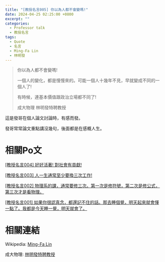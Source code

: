 ```yaml
---
title: "[教授名言005] 你以為人都不會變嗎!"
date: 2024-04-25 02:25:00 +0800
excerpt: ""
categories: 
  - Professor talk
  - 教授名言
tags:
  - Quote
  - 名言
  - Ming-Fa Lin
  - 林明發
---
```


> 你以為人都不會變嗎!
>
> 一個人的變化，都是慢慢來的。可能一個人十幾年不見，早就變成不同的一個人了!
>
> 有時候，連基本價值跟政治立場都不同了!
>
> 成大物理 林明發特聘教授

這是發哥在個人論文討論時，有感而發。

發哥常常論文重點講沒幾句，後面都是在感概人生。

# 相關Po文

[[教授名言004] 好好活著! 對社會有貢獻!](<https://hsienching.github.io/2024/04/07/Professor-Talk-004/>)

[[教授名言003] 人一生通常至少要換三次工作!](<https://hsienching.github.io/2024/04/06/Professor-Talk-003/>)

[[教授名言002] 物理系的課，通常要修三次。第一次是修符號，第二次是修公式，第三次才是看物理。](<https://hsienching.github.io/2024/04/04/Professor-Talk-002/>)

[[教授名言001] 如果你很認真念，都還記不住的話。那去睡個覺，明天起來就會懂一點了。我都是今天睡一覺，明天就會了。](<https://hsienching.github.io/2024/04/03/Professor-Talk-001/>)

# 相關連結

Wikipedia: [Ming-Fa Lin](<https://en.wikipedia.org/wiki/Ming-Fa_Lin>)

成大物理: [林明發特聘教授](<https://www.phys.ncku.edu.tw/committees-detail/47/>)
